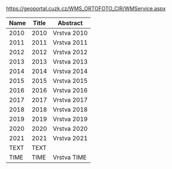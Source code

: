 https://geoportal.cuzk.cz/WMS_ORTOFOTO_CIR/WMService.aspx

|Name|Title|Abstract|
|--|--|--|
|2010|2010|Vrstva 2010|
|2011|2011|Vrstva 2011|
|2012|2012|Vrstva 2012|
|2013|2013|Vrstva 2013|
|2014|2014|Vrstva 2014|
|2015|2015|Vrstva 2015|
|2016|2016|Vrstva 2016|
|2017|2017|Vrstva 2017|
|2018|2018|Vrstva 2018|
|2019|2019|Vrstva 2019|
|2020|2020|Vrstva 2020|
|2021|2021|Vrstva 2021|
|TEXT|TEXT||
|TIME|TIME|Vrstva TIME|
